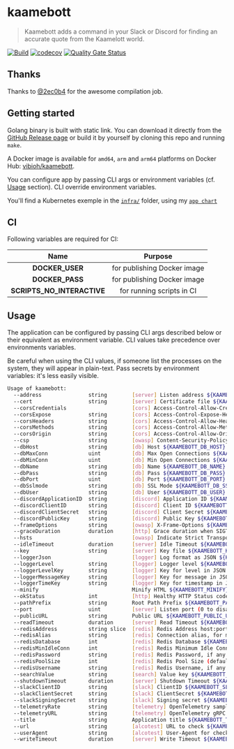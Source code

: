 # kaamebott

> Kaamebott adds a command in your Slack or Discord for finding an accurate quote from the Kaamelott world.

[![Build](https://github.com/ViBiOh/kaamebott/workflows/Build/badge.svg)](https://github.com/ViBiOh/kaamebott/actions)
[![codecov](https://codecov.io/gh/ViBiOh/kaamebott/branch/main/graph/badge.svg)](https://codecov.io/gh/ViBiOh/kaamebott)
[![Quality Gate Status](https://sonarcloud.io/api/project_badges/measure?project=ViBiOh_kaamebott&metric=alert_status)](https://sonarcloud.io/dashboard?id=ViBiOh_kaamebott)

## Thanks

Thanks to [@2ec0b4](https://github.com/2ec0b4/kaamelott-soundboard) for the awesome compilation job.

## Getting started

Golang binary is built with static link. You can download it directly from the [GitHub Release page](https://github.com/ViBiOh/kaamebott/releases) or build it by yourself by cloning this repo and running `make`.

A Docker image is available for `amd64`, `arm` and `arm64` platforms on Docker Hub: [vibioh/kaamebott](https://hub.docker.com/r/vibioh/kaamebott/tags).

You can configure app by passing CLI args or environment variables (cf. [Usage](#usage) section). CLI override environment variables.

You'll find a Kubernetes exemple in the [`infra/`](infra) folder, using my [`app chart`](https://github.com/ViBiOh/charts/tree/main/app)

## CI

Following variables are required for CI:

|            Name            |           Purpose           |
| :------------------------: | :-------------------------: |
|      **DOCKER_USER**       | for publishing Docker image |
|      **DOCKER_PASS**       | for publishing Docker image |
| **SCRIPTS_NO_INTERACTIVE** |  for running scripts in CI  |

## Usage

The application can be configured by passing CLI args described below or their equivalent as environment variable. CLI values take precedence over environments variables.

Be careful when using the CLI values, if someone list the processes on the system, they will appear in plain-text. Pass secrets by environment variables: it's less easily visible.

```bash
Usage of kaamebott:
  --address               string        [server] Listen address ${KAAMEBOTT_ADDRESS}
  --cert                  string        [server] Certificate file ${KAAMEBOTT_CERT}
  --corsCredentials                     [cors] Access-Control-Allow-Credentials ${KAAMEBOTT_CORS_CREDENTIALS} (default false)
  --corsExpose            string        [cors] Access-Control-Expose-Headers ${KAAMEBOTT_CORS_EXPOSE}
  --corsHeaders           string        [cors] Access-Control-Allow-Headers ${KAAMEBOTT_CORS_HEADERS} (default "Content-Type")
  --corsMethods           string        [cors] Access-Control-Allow-Methods ${KAAMEBOTT_CORS_METHODS} (default "GET")
  --corsOrigin            string        [cors] Access-Control-Allow-Origin ${KAAMEBOTT_CORS_ORIGIN} (default "*")
  --csp                   string        [owasp] Content-Security-Policy ${KAAMEBOTT_CSP} (default "default-src 'self'; base-uri 'self'; script-src 'self' 'httputils-nonce'; style-src 'self' 'httputils-nonce'; img-src 'self' platform.slack-edge.com")
  --dbHost                string        [db] Host ${KAAMEBOTT_DB_HOST}
  --dbMaxConn             uint          [db] Max Open Connections ${KAAMEBOTT_DB_MAX_CONN} (default 5)
  --dbMinConn             uint          [db] Min Open Connections ${KAAMEBOTT_DB_MIN_CONN} (default 2)
  --dbName                string        [db] Name ${KAAMEBOTT_DB_NAME}
  --dbPass                string        [db] Pass ${KAAMEBOTT_DB_PASS}
  --dbPort                uint          [db] Port ${KAAMEBOTT_DB_PORT} (default 5432)
  --dbSslmode             string        [db] SSL Mode ${KAAMEBOTT_DB_SSLMODE} (default "disable")
  --dbUser                string        [db] User ${KAAMEBOTT_DB_USER}
  --discordApplicationID  string        [discord] Application ID ${KAAMEBOTT_DISCORD_APPLICATION_ID}
  --discordClientID       string        [discord] Client ID ${KAAMEBOTT_DISCORD_CLIENT_ID}
  --discordClientSecret   string        [discord] Client Secret ${KAAMEBOTT_DISCORD_CLIENT_SECRET}
  --discordPublicKey      string        [discord] Public Key ${KAAMEBOTT_DISCORD_PUBLIC_KEY}
  --frameOptions          string        [owasp] X-Frame-Options ${KAAMEBOTT_FRAME_OPTIONS} (default "deny")
  --graceDuration         duration      [http] Grace duration when SIGTERM received ${KAAMEBOTT_GRACE_DURATION} (default 30s)
  --hsts                                [owasp] Indicate Strict Transport Security ${KAAMEBOTT_HSTS} (default true)
  --idleTimeout           duration      [server] Idle Timeout ${KAAMEBOTT_IDLE_TIMEOUT} (default 2m0s)
  --key                   string        [server] Key file ${KAAMEBOTT_KEY}
  --loggerJson                          [logger] Log format as JSON ${KAAMEBOTT_LOGGER_JSON} (default false)
  --loggerLevel           string        [logger] Logger level ${KAAMEBOTT_LOGGER_LEVEL} (default "INFO")
  --loggerLevelKey        string        [logger] Key for level in JSON ${KAAMEBOTT_LOGGER_LEVEL_KEY} (default "level")
  --loggerMessageKey      string        [logger] Key for message in JSON ${KAAMEBOTT_LOGGER_MESSAGE_KEY} (default "msg")
  --loggerTimeKey         string        [logger] Key for timestamp in JSON ${KAAMEBOTT_LOGGER_TIME_KEY} (default "time")
  --minify                              Minify HTML ${KAAMEBOTT_MINIFY} (default true)
  --okStatus              int           [http] Healthy HTTP Status code ${KAAMEBOTT_OK_STATUS} (default 204)
  --pathPrefix            string        Root Path Prefix ${KAAMEBOTT_PATH_PREFIX}
  --port                  uint          [server] Listen port (0 to disable) ${KAAMEBOTT_PORT} (default 1080)
  --publicURL             string        Public URL ${KAAMEBOTT_PUBLIC_URL} (default "https://kaamebott.vibioh.fr")
  --readTimeout           duration      [server] Read Timeout ${KAAMEBOTT_READ_TIMEOUT} (default 5s)
  --redisAddress          string slice  [redis] Redis Address host:port (blank to disable) ${KAAMEBOTT_REDIS_ADDRESS}, as a string slice, environment variable separated by "," (default [127.0.0.1:6379])
  --redisAlias            string        [redis] Connection alias, for metric ${KAAMEBOTT_REDIS_ALIAS}
  --redisDatabase         int           [redis] Redis Database ${KAAMEBOTT_REDIS_DATABASE} (default 0)
  --redisMinIdleConn      int           [redis] Redis Minimum Idle Connections ${KAAMEBOTT_REDIS_MIN_IDLE_CONN} (default 0)
  --redisPassword         string        [redis] Redis Password, if any ${KAAMEBOTT_REDIS_PASSWORD}
  --redisPoolSize         int           [redis] Redis Pool Size (default GOMAXPROCS*10) ${KAAMEBOTT_REDIS_POOL_SIZE} (default 0)
  --redisUsername         string        [redis] Redis Username, if any ${KAAMEBOTT_REDIS_USERNAME}
  --searchValue           string        [search] Value key ${KAAMEBOTT_SEARCH_VALUE} (default "value")
  --shutdownTimeout       duration      [server] Shutdown Timeout ${KAAMEBOTT_SHUTDOWN_TIMEOUT} (default 10s)
  --slackClientID         string        [slack] ClientID ${KAAMEBOTT_SLACK_CLIENT_ID}
  --slackClientSecret     string        [slack] ClientSecret ${KAAMEBOTT_SLACK_CLIENT_SECRET}
  --slackSigningSecret    string        [slack] Signing secret ${KAAMEBOTT_SLACK_SIGNING_SECRET}
  --telemetryRate         string        [telemetry] OpenTelemetry sample rate, 'always', 'never' or a float value ${KAAMEBOTT_TELEMETRY_RATE} (default "always")
  --telemetryURL          string        [telemetry] OpenTelemetry gRPC endpoint (e.g. otel-exporter:4317) ${KAAMEBOTT_TELEMETRY_URL}
  --title                 string        Application title ${KAAMEBOTT_TITLE} (default "Kaamebott")
  --url                   string        [alcotest] URL to check ${KAAMEBOTT_URL}
  --userAgent             string        [alcotest] User-Agent for check ${KAAMEBOTT_USER_AGENT} (default "Alcotest")
  --writeTimeout          duration      [server] Write Timeout ${KAAMEBOTT_WRITE_TIMEOUT} (default 10s)
```
